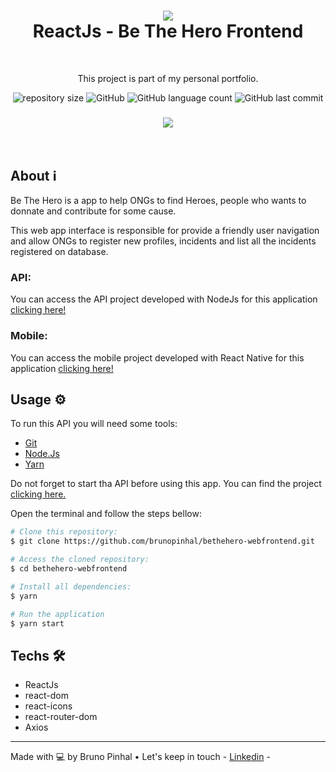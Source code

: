 <h1 align="center">
<img src="https://user-images.githubusercontent.com/59781844/79173480-05aa4000-7dce-11ea-8264-05fc04122bae.png">
</br>
ReactJs - Be The Hero Frontend
</h1>

</br>
<p align="center">This project is part of my personal portfolio.

<p align="center">
<img alt="repository size" src="https://img.shields.io/github/repo-size/brunopinhal/bethehero-webfrontend">
<img alt=GitHub top language" src="https://img.shields.io/github/languages/top/brunopinhal/bethehero-webfrontend">
<img alt="GitHub language count" src="https://img.shields.io/github/languages/count/brunopinhal/bethehero-webfrontend">
<img alt="GitHub last commit" src="https://img.shields.io/github/last-commit/brunopinhal/bethehero-webfrontend">


<h3 align="center">
<img src="https://user-images.githubusercontent.com/59781844/79173376-bfed7780-7dcd-11ea-9b21-52409d806c23.png">
</h3>

</br>

## About ℹ️
Be The Hero is a app to help ONGs to find Heroes, people who wants to donnate and contribute for some cause.

This web app interface is responsible for provide a friendly user navigation and allow ONGs to register new profiles, incidents and list all the incidents registered on database.

### API:

You can access the API project developed with NodeJs for this application [clicking here!](https://github.com/brunopinhal/bethehero-server)

### Mobile:

You can access the mobile project developed with React Native for this application [clicking here!](https://github.com/brunopinhal/bethehero-mobile)

## Usage ⚙️
To run this API you will need some tools:
- [Git](https://git-scm.com/)
- [Node.Js](https://nodejs.org/en/)
- [Yarn](https://yarnpkg.com/)

Do not forget to start tha API before using this app. You can find the project [clicking here.](https://github.com/brunopinhal/bethehero-server)

Open the terminal and follow the steps bellow:

```bash
# Clone this repository:
$ git clone https://github.com/brunopinhal/bethehero-webfrontend.git

# Access the cloned repository:
$ cd bethehero-webfrontend

# Install all dependencies:
$ yarn

# Run the application
$ yarn start
```

## Techs 🛠
- ReactJs
- react-dom
- react-icons
- react-router-dom
- Axios

---

Made with 💻 by Bruno Pinhal • Let's keep in touch - [Linkedin](https://www.linkedin.com/in/brunopinhal/) -
